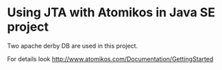 Using JTA with Atomikos in Java SE project
==========================================

Two apache derby DB are used in this project.

For details look http://www.atomikos.com/Documentation/GettingStarted
